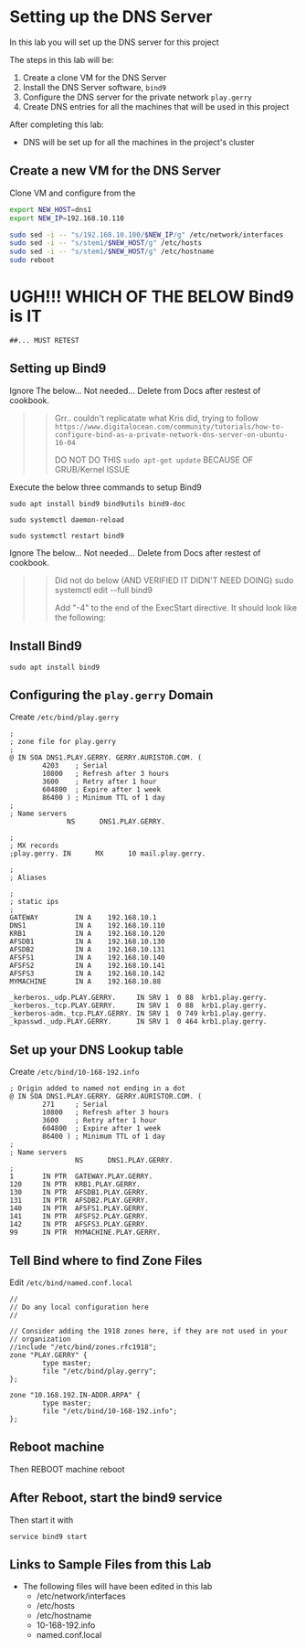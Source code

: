 
# Setting up the DNS Server

In this lab you will set up the DNS server for this project

The steps in this lab will be:

1. Create a clone VM for the DNS Server
2. Install the DNS Server software, `bind9`
3. Configure the DNS server for the private network `play.gerry`
4. Create DNS entries for all the machines that will be used in this project

After completing this lab:

* DNS will be set up for all the machines in the project's cluster


## Create a new VM for the DNS Server

Clone VM and configure from the 
``` bash
export NEW_HOST=dns1
export NEW_IP=192.168.10.110

sudo sed -i -- "s/192.168.10.100/$NEW_IP/g" /etc/network/interfaces
sudo sed -i -- "s/stem1/$NEW_HOST/g" /etc/hosts
sudo sed -i -- "s/stem1/$NEW_HOST/g" /etc/hostname
sudo reboot
```


# UGH!!!  WHICH OF THE BELOW Bind9 is IT 
	##... MUST RETEST
	
## Setting up Bind9

 Ignore The below... Not needed... Delete from Docs after restest of cookbook.
>> Grr.. couldn't replicatate what Kris did, trying to follow
>> `https://www.digitalocean.com/community/tutorials/how-to-configure-bind-as-a-private-network-dns-server-on-ubuntu-16-04`
>>
>> DO NOT DO THIS  ```sudo apt-get update```  BECAUSE OF GRUB/Kernel ISSUE

Execute the below three commands to setup Bind9
```
sudo apt install bind9 bind9utils bind9-doc

sudo systemctl daemon-reload

sudo systemctl restart bind9
```
 Ignore The below... Not needed... Delete from Docs after restest of cookbook.
>>Did not do below (AND VERIFIED IT DIDN'T NEED DOING)
>> sudo systemctl edit --full bind9
>> 
>> Add "-4" to the end of the ExecStart directive. It should look like the following:


## Install Bind9

```
sudo apt install bind9
```

## Configuring the ```play.gerry``` Domain

Create `/etc/bind/play.gerry`

```
;
; zone file for play.gerry
;
@ IN SOA DNS1.PLAY.GERRY. GERRY.AURISTOR.COM. (
        4203    ; Serial
        10800   ; Refresh after 3 hours
        3600    ; Retry after 1 hour
        604800  ; Expire after 1 week
        86400 ) ; Minimum TTL of 1 day
;
; Name servers
              NS      DNS1.PLAY.GERRY.

;
; MX records
;play.gerry. IN      MX      10 mail.play.gerry.

;
; Aliases

;
; static ips
;
GATEWAY         IN A    192.168.10.1
DNS1            IN A    192.168.10.110
KRB1            IN A    192.168.10.120
AFSDB1          IN A    192.168.10.130
AFSDB2          IN A    192.168.10.131
AFSFS1          IN A    192.168.10.140
AFSFS2          IN A    192.168.10.141
AFSFS3          IN A    192.168.10.142
MYMACHINE       IN A    192.168.10.88

_kerberos._udp.PLAY.GERRY.     IN SRV 1  0 88  krb1.play.gerry.
_kerberos._tcp.PLAY.GERRY.     IN SRV 1  0 88  krb1.play.gerry.
_kerberos-adm._tcp.PLAY.GERRY. IN SRV 1  0 749 krb1.play.gerry.
_kpasswd._udp.PLAY.GERRY.      IN SRV 1  0 464 krb1.play.gerry.
```

## Set up your DNS Lookup table

Create `/etc/bind/10-168-192.info`

```
; Origin added to named not ending in a dot
@ IN SOA DNS1.PLAY.GERRY. GERRY.AURISTOR.COM. (
        271     ; Serial
        10800   ; Refresh after 3 hours
        3600    ; Retry after 1 hour
        604800  ; Expire after 1 week
        86400 ) ; Minimum TTL of 1 day
;
; Name servers
                NS      DNS1.PLAY.GERRY.
;
1       IN PTR  GATEWAY.PLAY.GERRY.
120     IN PTR  KRB1.PLAY.GERRY.
130     IN PTR  AFSDB1.PLAY.GERRY.
131     IN PTR  AFSDB2.PLAY.GERRY.
140     IN PTR  AFSFS1.PLAY.GERRY.
141     IN PTR  AFSFS2.PLAY.GERRY.
142     IN PTR  AFSFS3.PLAY.GERRY.
99      IN PTR  MYMACHINE.PLAY.GERRY.
```

##  Tell Bind where to find Zone Files

Edit `/etc/bind/named.conf.local`

```
//
// Do any local configuration here
//

// Consider adding the 1918 zones here, if they are not used in your
// organization
//include "/etc/bind/zones.rfc1918";
zone "PLAY.GERRY" {
        type master;
        file "/etc/bind/play.gerry";
};

zone "10.168.192.IN-ADDR.ARPA" {
        type master;
        file "/etc/bind/10-168-192.info";
};
```

## Reboot machine

Then REBOOT machine
	reboot

## After Reboot, start the bind9 service

Then start it with

```
service bind9 start
```

## Links to Sample Files from this Lab

* The following files will have been edited in this lab
	* /etc/network/interfaces
	* /etc/hosts
	* /etc/hostname
	* 10-168-192.info
	* named.conf.local

<!--stackedit_data:
eyJoaXN0b3J5IjpbLTExNTgwMTgwMTBdfQ==
-->